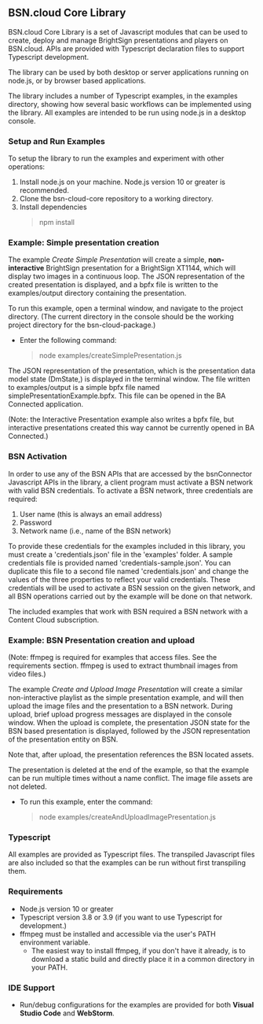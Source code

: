 ## BSN.cloud Core Library

BSN.cloud Core Library is a set of Javascript modules that can be used to create, deploy and manage BrightSign presentations and players on BSN.cloud. APIs are provided with Typescript declaration files to support Typescript development.

The library can be used by both desktop or server applications running on node.js, or by browser based applications.

The library includes a number of Typescript examples, in the examples directory, showing how several basic workflows can be implemented using the library. All examples are intended to be run using node.js in a desktop console.

### Setup and Run Examples

To setup the library to run the examples and experiment with other operations:
1. Install node.js on your machine. Node.js version 10 or greater is recommended.
2. Clone the bsn-cloud-core repository to a working directory.
3. Install dependencies
    > npm install

### Example: Simple presentation creation

The example *Create Simple Presentation* will create a simple, **non-interactive** BrightSign presentation for a BrightSign XT1144, which will display two images in a continuous loop. The JSON representation of the created presentation is displayed, and a bpfx file is written to the examples/output directory containing the presentation.

To run this example, open a terminal window, and navigate to the project directory. (The current directory in the console should be the working project directory for the bsn-cloud-package.)
- Enter the following command:
    > node examples/createSimplePresentation.js

The JSON representation of the presentation, which is the presentation data model state (DmState,) is displayed in the terminal window. The file written to examples/output is a simple bpfx file named simplePresentationExample.bpfx. This file can be opened in the BA Connected application.

(Note: the Interactive Presentation example also writes a bpfx file, but interactive presentations created this way cannot be currently opened in BA Connected.)

### BSN Activation

In order to use any of the BSN APIs that are accessed by the bsnConnector Javascript APIs in the library, a client program must activate a BSN network with valid BSN credentials. To activate a BSN network, three credentials are required:
1. User name (this is always an email address)
2. Password
3. Network name (i.e., name of the BSN network)

To provide these credentials for the examples included in this library, you must create a 'credentials.json' file in the 'examples' folder. A sample credentials file is provided named 'credentials-sample.json'. You can duplicate this file to a second file named 'credentials.json' and change the values of the three properties to reflect your valid credentials. These credentials will be used to activate a BSN session on the given network, and all BSN operations carried out by the example will be done on that network.

The included examples that work with BSN required a BSN network with a Content Cloud subscription.

### Example: BSN Presentation creation and upload

(Note: ffmpeg is required for examples that access files. See the requirements section. ffmpeg is used to extract thumbnail images from video files.)

The example *Create and Upload Image Presentation* will create a similar non-interactive playlist as the simple presentation example, and will then upload the image files and the presentation to a BSN network. During upload, brief upload progress messages are displayed in the console window. When the upload is complete, the presentation JSON state for the BSN based presentation is displayed, followed by the JSON representation of the presentation entity on BSN.

Note that, after upload, the presentation references the BSN located assets.

The presentation is deleted at the end of the example, so that the example can be run multiple times without a name conflict. The image file assets are not deleted.

- To run this example, enter the command:
    > node examples/createAndUploadImagePresentation.js

### Typescript

All examples are provided as Typescript files. The transpiled Javascript files are also included so that the examples can be run without first transpiling them.

### Requirements
- Node.js version 10 or greater
- Typescript version 3.8 or 3.9 (if you want to use Typescript for development.)
- ffmpeg must be installed and accessible via the user's PATH environment variable.
    - The easiest way to install ffmpeg, if you don't have it already, is to download a static build and directly place it in a common directory in your PATH.

### IDE Support
- Run/debug configurations for the examples are provided for both **Visual Studio Code** and **WebStorm**.
